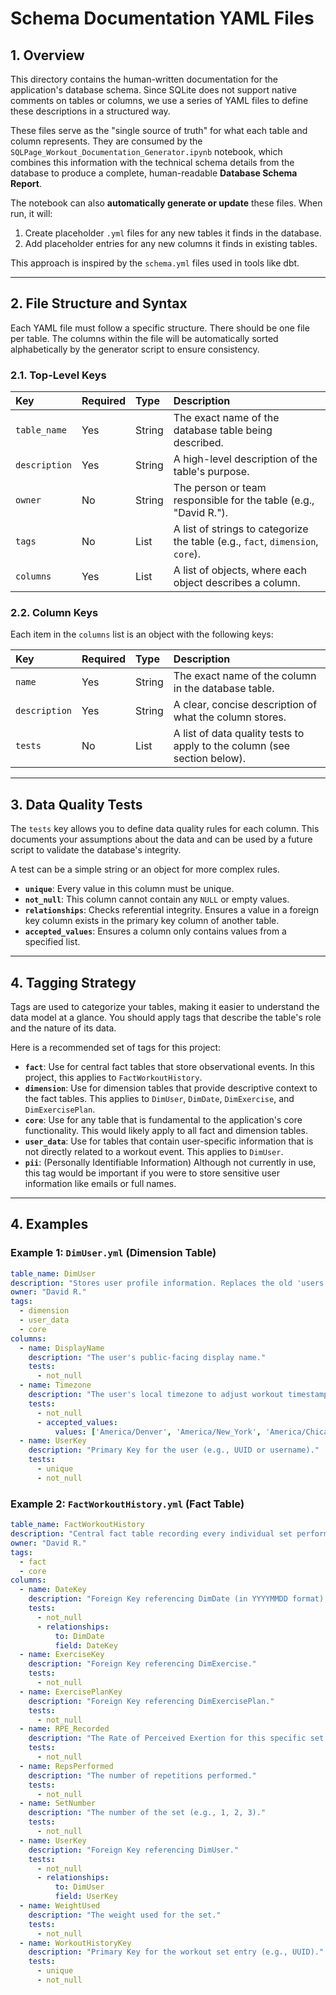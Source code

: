 # Schema Documentation YAML Files

## 1. Overview

This directory contains the human-written documentation for the application's database schema. Since SQLite does not support native comments on tables or columns, we use a series of YAML files to define these descriptions in a structured way.

These files serve as the "single source of truth" for what each table and column represents. They are consumed by the `SQLPage_Workout_Documentation_Generator.ipynb` notebook, which combines this information with the technical schema details from the database to produce a complete, human-readable **Database Schema Report**.

The notebook can also **automatically generate or update** these files. When run, it will:
1.  Create placeholder `.yml` files for any new tables it finds in the database.
2.  Add placeholder entries for any new columns it finds in existing tables.

This approach is inspired by the `schema.yml` files used in tools like dbt.

---

## 2. File Structure and Syntax

Each YAML file must follow a specific structure. There should be one file per table. The columns within the file will be automatically sorted alphabetically by the generator script to ensure consistency.

### 2.1. Top-Level Keys

| Key          | Required | Type   | Description                                                                 |
| :----------- | :------- | :----- | :-------------------------------------------------------------------------- |
| `table_name` | Yes      | String | The exact name of the database table being described.                       |
| `description`| Yes      | String | A high-level description of the table's purpose.                            |
| `owner`      | No       | String | The person or team responsible for the table (e.g., "David R.").             |
| `tags`       | No       | List   | A list of strings to categorize the table (e.g., `fact`, `dimension`, `core`). |
| `columns`    | Yes      | List   | A list of objects, where each object describes a column.                      |

### 2.2. Column Keys

Each item in the `columns` list is an object with the following keys:

| Key         | Required | Type   | Description                                                                |
| :---------- | :------- | :----- | :------------------------------------------------------------------------- |
| `name`      | Yes      | String | The exact name of the column in the database table.                        |
| `description` | Yes      | String | A clear, concise description of what the column stores.                    |
| `tests`     | No       | List   | A list of data quality tests to apply to the column (see section below). |

---

## 3. Data Quality Tests

The `tests` key allows you to define data quality rules for each column. This documents your assumptions about the data and can be used by a future script to validate the database's integrity.

A test can be a simple string or an object for more complex rules.

* **`unique`**: Every value in this column must be unique.
* **`not_null`**: This column cannot contain any `NULL` or empty values.
* **`relationships`**: Checks referential integrity. Ensures a value in a foreign key column exists in the primary key column of another table.
* **`accepted_values`**: Ensures a column only contains values from a specified list.

---

## 4. Tagging Strategy

Tags are used to categorize your tables, making it easier to understand the data model at a glance. You should apply tags that describe the table's role and the nature of its data.

Here is a recommended set of tags for this project:

* **`fact`**: Use for central fact tables that store observational events. In this project, this applies to `FactWorkoutHistory`.
* **`dimension`**: Use for dimension tables that provide descriptive context to the fact tables. This applies to `DimUser`, `DimDate`, `DimExercise`, and `DimExercisePlan`.
* **`core`**: Use for any table that is fundamental to the application's core functionality. This would likely apply to all fact and dimension tables.
* **`user_data`**: Use for tables that contain user-specific information that is not directly related to a workout event. This applies to `DimUser`.
* **`pii`**: (Personally Identifiable Information) Although not currently in use, this tag would be important if you were to store sensitive user information like emails or full names.

---

## 4. Examples

### Example 1: `DimUser.yml` (Dimension Table)

```yaml
table_name: DimUser
description: "Stores user profile information. Replaces the old 'users' table."
owner: "David R."
tags:
  - dimension
  - user_data
  - core
columns:
  - name: DisplayName
    description: "The user's public-facing display name."
    tests:
      - not_null
  - name: Timezone
    description: "The user's local timezone to adjust workout timestamps."
    tests:
      - not_null
      - accepted_values:
          values: ['America/Denver', 'America/New_York', 'America/Chicago', 'America/Los_Angeles']
  - name: UserKey
    description: "Primary Key for the user (e.g., UUID or username)."
    tests:
      - unique
      - not_null
```

### Example 2: `FactWorkoutHistory.yml` (Fact Table)
```yaml
table_name: FactWorkoutHistory
description: "Central fact table recording every individual set performed in a workout."
owner: "David R."
tags:
  - fact
  - core
columns:
  - name: DateKey
    description: "Foreign Key referencing DimDate (in YYYYMMDD format)."
    tests:
      - not_null
      - relationships:
          to: DimDate
          field: DateKey
  - name: ExerciseKey
    description: "Foreign Key referencing DimExercise."
    tests:
      - not_null
  - name: ExercisePlanKey
    description: "Foreign Key referencing DimExercisePlan."
    tests:
      - not_null
  - name: RPE_Recorded
    description: "The Rate of Perceived Exertion for this specific set."
    tests:
      - not_null
  - name: RepsPerformed
    description: "The number of repetitions performed."
    tests:
      - not_null
  - name: SetNumber
    description: "The number of the set (e.g., 1, 2, 3)."
    tests:
      - not_null
  - name: UserKey
    description: "Foreign Key referencing DimUser."
    tests:
      - not_null
      - relationships:
          to: DimUser
          field: UserKey
  - name: WeightUsed
    description: "The weight used for the set."
    tests:
      - not_null
  - name: WorkoutHistoryKey
    description: "Primary Key for the workout set entry (e.g., UUID)."
    tests:
      - unique
      - not_null
```